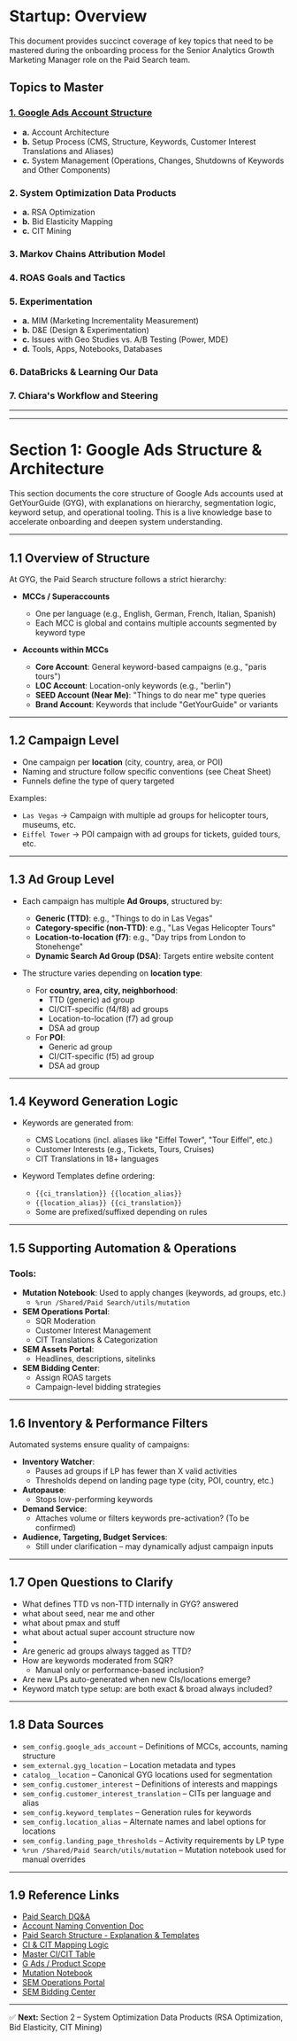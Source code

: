 # Startup: Overview

This document provides succinct coverage of key topics that need to be mastered during the onboarding process for the Senior Analytics Growth Marketing Manager role on the Paid Search team.

## Topics to Master

### [1. Google Ads Account Structure](#section-1-google-ads-structure--architecture)
- **a.** Account Architecture  
- **b.** Setup Process (CMS, Structure, Keywords, Customer Interest Translations and Aliases)  
- **c.** System Management (Operations, Changes, Shutdowns of Keywords and Other Components)

### 2. System Optimization Data Products
- **a.** RSA Optimization
- **b.** Bid Elasticity Mapping
- **c.** CIT Mining

### 3. Markov Chains Attribution Model

### 4. ROAS Goals and Tactics

### 5. Experimentation
- **a.** MIM (Marketing Incrementality Measurement)
- **b.** D&E (Design & Experimentation)
- **c.** Issues with Geo Studies vs. A/B Testing (Power, MDE)
- **d.** Tools, Apps, Notebooks, Databases

### 6. DataBricks & Learning Our Data

### 7. Chiara's Workflow and Steering

---


---


# Section 1: Google Ads Structure & Architecture

This section documents the core structure of Google Ads accounts used at GetYourGuide (GYG), with explanations on hierarchy, segmentation logic, keyword setup, and operational tooling. This is a live knowledge base to accelerate onboarding and deepen system understanding.

---

## 1.1 Overview of Structure

At GYG, the Paid Search structure follows a strict hierarchy:

- **MCCs / Superaccounts**  
  - One per language (e.g., English, German, French, Italian, Spanish)  
  - Each MCC is global and contains multiple accounts segmented by keyword type

- **Accounts within MCCs**
  - **Core Account**: General keyword-based campaigns (e.g., "paris tours")
  - **LOC Account**: Location-only keywords (e.g., "berlin")
  - **SEED Account (Near Me)**: "Things to do near me" type queries
  - **Brand Account**: Keywords that include "GetYourGuide" or variants

---

## 1.2 Campaign Level

- One campaign per **location** (city, country, area, or POI)
- Naming and structure follow specific conventions (see Cheat Sheet)
- Funnels define the type of query targeted

Examples:
- `Las Vegas` → Campaign with multiple ad groups for helicopter tours, museums, etc.
- `Eiffel Tower` → POI campaign with ad groups for tickets, guided tours, etc.

---

## 1.3 Ad Group Level

- Each campaign has multiple **Ad Groups**, structured by:
  - **Generic (TTD)**: e.g., "Things to do in Las Vegas"
  - **Category-specific (non-TTD)**: e.g., "Las Vegas Helicopter Tours"
  - **Location-to-location (f7)**: e.g., "Day trips from London to Stonehenge"
  - **Dynamic Search Ad Group (DSA)**: Targets entire website content

- The structure varies depending on **location type**:
  - For **country, area, city, neighborhood**:
    - TTD (generic) ad group
    - CI/CIT-specific (f4/f8) ad groups
    - Location-to-location (f7) ad group
    - DSA ad group
  - For **POI**:
    - Generic ad group
    - CI/CIT-specific (f5) ad group
    - DSA ad group

---

## 1.4 Keyword Generation Logic

- Keywords are generated from:
  - CMS Locations (incl. aliases like "Eiffel Tower", "Tour Eiffel", etc.)
  - Customer Interests (e.g., Tickets, Tours, Cruises)
  - CIT Translations in 18+ languages

- Keyword Templates define ordering:
  - `{{ci_translation}} {{location_alias}}`
  - `{{location_alias}} {{ci_translation}}`
  - Some are prefixed/suffixed depending on rules

---

## 1.5 Supporting Automation & Operations

### Tools:
- **Mutation Notebook**: Used to apply changes (keywords, ad groups, etc.)
  - `%run /Shared/Paid Search/utils/mutation`
- **SEM Operations Portal**:
  - SQR Moderation
  - Customer Interest Management
  - CIT Translations & Categorization
- **SEM Assets Portal**:
  - Headlines, descriptions, sitelinks
- **SEM Bidding Center**:
  - Assign ROAS targets
  - Campaign-level bidding strategies

---

## 1.6 Inventory & Performance Filters

Automated systems ensure quality of campaigns:

- **Inventory Watcher**:
  - Pauses ad groups if LP has fewer than X valid activities
  - Thresholds depend on landing page type (city, POI, country, etc.)
- **Autopause**:
  - Stops low-performing keywords
- **Demand Service**:
  - Attaches volume or filters keywords pre-activation? (To be confirmed)
- **Audience, Targeting, Budget Services**:
  - Still under clarification – may dynamically adjust campaign inputs

---

## 1.7 Open Questions to Clarify

- What defines TTD vs non-TTD internally in GYG? answered
- what about seed, near me and other
- what about pmax and stuff
- what about actual super account structure now
- 
- Are generic ad groups always tagged as TTD?
- How are keywords moderated from SQR?
  - Manual only or performance-based inclusion?
- Are new LPs auto-generated when new CIs/locations emerge?
- Keyword match type setup: are both exact & broad always included?

---

## 1.8 Data Sources

- `sem_config.google_ads_account` – Definitions of MCCs, accounts, naming structure
- `sem_external.gyg_location` – Location metadata and types
- `catalog__location` – Canonical GYG locations used for segmentation
- `sem_config.customer_interest` – Definitions of interests and mappings
- `sem_config.customer_interest_translation` – CITs per language and alias
- `sem_config.keyword_templates` – Generation rules for keywords
- `sem_config.location_alias` – Alternate names and label options for locations
- `sem_config.landing_page_thresholds` – Activity requirements by LP type
- `%run /Shared/Paid Search/utils/mutation` – Mutation notebook used for manual overrides

---

## 1.9 Reference Links

- [Paid Search DQ&A](https://docs.google.com/presentation/d/1SyPOPFvrvUw4so9gchpnQXx2nnkUerz88RUNMYJFFLA/edit#slide=id.gcefe29681b_0_1054)
- [Account Naming Convention Doc](https://docs.google.com/document/d/1YkA0sHTlBDBzGBLcydiAiNL0QzfFAfs-4EU6LlEwXWw/edit?tab=t.0#heading=h.rg1a4nx68vwx)
- [Paid Search Structure - Explanation & Templates](https://docs.google.com/document/d/10nW54FJwjJne3-n_2afz3mp-ftzpk5sNq2FmTBTI3rM/edit?tab=t.0#heading=h.3kv3bcy9mkz)
- [CI & CIT Mapping Logic](https://docs.google.com/document/d/1slscbMpMqc9Awyf97uj1okvpxY-YwdPbTgTkJpeDH14/edit?tab=t.0#heading=h.tsekf05qwcgy)
- [Master CI/CIT Table](https://docs.google.com/document/d/1slscbMpMqc9Awyf97uj1okvpxY-YwdPbTgTkJpeDH14/edit?tab=t.0)
- [G Ads / Product Scope](https://docs.google.com/presentation/d/1p8IQ6Xnq-F-88gd_A-lB2-BkLzYZelKDoHePFA9IPQ8/edit?slide=id.g713984b86b_0_0#slide=id.g713984b86b_0_0)
- [Mutation Notebook](https://dbc-d10db17d-b6c4.cloud.databricks.com/editor/notebooks/3194791989752051?o=4592942032988138#command/7347089574575382)
- [SEM Operations Portal](https://sem-admin.gygadmin.com/rsa-assets?page=1&limit=10&filters=%7B%22isSource%22%3A3%7D)
- [SEM Bidding Center](https://sem-bidding-center.gygservice.com/google/steering/all/)

---

✅ **Next:** Section 2 – System Optimization Data Products (RSA Optimization, Bid Elasticity, CIT Mining)
